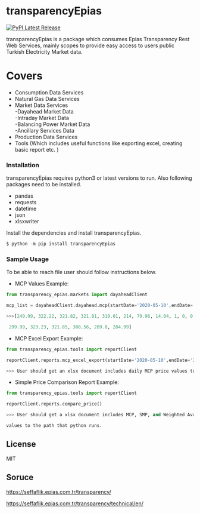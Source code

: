 # transparencyEpias

[![PyPI Latest Release](https://img.shields.io/pypi/v/transparencyEpias.svg)](https://pypi.org/project/transparencyEpias/)

transparencyEpias is a package which consumes Epias Transparency Rest Web Services, mainly scopes to provide easy access to users public Turkish Electricity Market data.

# Covers

  - Consumption Data Services
  - Natural Gas Data Services
  - Market Data Services<br/>
    -Dayahead Market Data <br/>
    -Intraday Market Data <br/>
    -Balancing Power Market Data<br/>
    -Ancillary Services Data<br/>
 - Production Data Services<br/>
 - Tools (Which includes useful functions like exporting excel, creating basic report etc. )

### Installation

transparencyEpias requires python3 or latest versions to run.
Also following packages need to be installed. 
- pandas
- requests
- datetime
- json
- xlsxwriter

Install the dependencies and install transparencyEpias.

```python
$ python -m pip install transparencyEpias
```

### Sample Usage

To be able to reach file user should follow instructions below.
- MCP Values Example:
 
```python
from transparency_epias.markets import dayaheadClient 
```
```python
mcp_list = dayaheadClient.dayahead.mcp(startDate='2020-05-10',endDate='2020-05-10')[1]
```
```python
>>>[249.99, 322.22, 321.82, 321.81, 310.01, 214, 79.96, 14.04, 1, 0, 0, 0, 0.87, 1, 4, 13.99, 97.45, 227.57,

 299.99, 323.23, 321.85, 308.56, 289.8, 284.99]
```
- MCP Excel Export Example:
```python
from transparency_epias.tools import reportClient
```
```python
reportClient.reports.mcp_excel_export(startDate='2020-05-10',endDate='2020-05-10')
```
```python
>>> User should get an xlsx document includes daily MCP price values to the path that python runs.
```
- Simple Price Comparison Report Example:
```python
from transparency_epias.tools import reportClient
```
```python
reportClient.reports.compare_price()
```
```python
>>> User should get a xlsx document includes MCP, SMP, and Weighted Avarage Price 

values to the path that python runs.
```

License
----

MIT

Soruce
----

https://seffaflik.epias.com.tr/transparency/

https://seffaflik.epias.com.tr/transparency/technical/en/